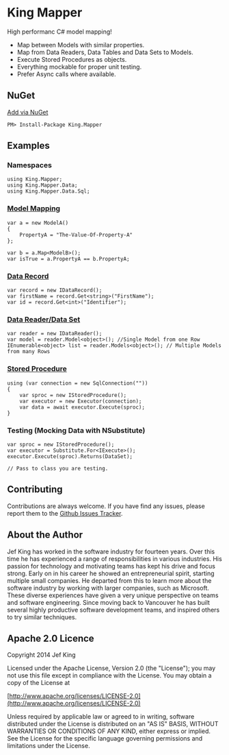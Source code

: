 King Mapper
==========

High performanc C# model mapping!
+ Map between Models with similar properties.
+ Map from Data Readers, Data Tables and Data Sets to Models.
+ Execute Stored Procedures as objects.
+ Everything mockable for proper unit testing.
+ Prefer Async calls where available.

## NuGet
[Add via NuGet](https://www.nuget.org/packages/King.Mapper)
```
PM> Install-Package King.Mapper
```
## Examples
### Namespaces
```
using King.Mapper;
using King.Mapper.Data;
using King.Mapper.Data.Sql;
```
### [Model Mapping](https://github.com/jefking/King.Mapper/blob/master/King.Mapper.Tests/ObjectMapTests.cs)
```
var a = new ModelA()
{
	PropertyA = "The-Value-Of-Property-A"
};

var b = a.Map<ModelB>();
var isTrue = a.PropertyA == b.PropertyA;
```
### [Data Record](https://github.com/jefking/King.Mapper/blob/master/King.Mapper.Integration/IDataRecordTests.cs)
```
var record = new IDataRecord();
var firstName = record.Get<string>("FirstName");
var id = record.Get<int>("Identifier");
```
### [Data Reader/Data Set](https://github.com/jefking/King.Mapper/blob/master/King.Mapper.Integration/LoaderTests.cs)
```
var reader = new IDataReader();
var model = reader.Model<object>(); //Single Model from one Row
IEnumerable<object> list = reader.Models<object>(); // Multiple Models from many Rows
```
### [Stored Procedure](https://github.com/jefking/King.Mapper/blob/master/King.Mapper.Integration/ExecutorTests.cs)
```
using (var connection = new SqlConnection(""))
{
	var sproc = new IStoredProcedure();
	var executor = new Executor(connection);
	var data = await executor.Execute(sproc);
}
```
### Testing (Mocking Data with NSubstitute)
```
var sproc = new IStoredProcedure();
var executor = Substitute.For<IExecute>();
executor.Execute(sproc).Returns(DataSet);

// Pass to class you are testing.
```
## Contributing

Contributions are always welcome. If you have find any issues, please report them to the [Github Issues Tracker](https://github.com/jefking/King.Mapper/issues?sort=created&direction=desc&state=open).

## About the Author

Jef King has worked in the software industry for fourteen years. Over this time he has experienced a range of responsibilities in various industries. His passion for technology and motivating teams has kept his drive and focus strong. Early on in his career he showed an entrepreneurial spirit, starting multiple small companies. He departed from this to learn more about the software industry by working with larger companies, such as Microsoft. These diverse experiences have given a very unique perspective on teams and software engineering. Since moving back to Vancouver he has built several highly productive software development teams, and inspired others to try similar techniques.

## Apache 2.0 Licence

Copyright 2014 Jef King

Licensed under the Apache License, Version 2.0 (the "License"); you may not use this file except in compliance with the License. You may obtain a copy of the License at

[http://www.apache.org/licenses/LICENSE-2.0](http://www.apache.org/licenses/LICENSE-2.0)

Unless required by applicable law or agreed to in writing, software distributed under the License is distributed on an "AS IS" BASIS, WITHOUT WARRANTIES OR CONDITIONS OF ANY KIND, either express or implied. See the License for the specific language governing permissions and limitations under the License.